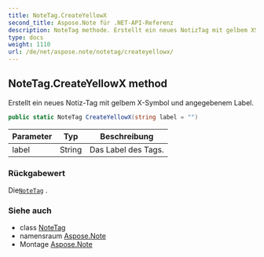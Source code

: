 ```yaml
---
title: NoteTag.CreateYellowX
second_title: Aspose.Note für .NET-API-Referenz
description: NoteTag methode. Erstellt ein neues NotizTag mit gelbem XSymbol und angegebenem Label.
type: docs
weight: 1110
url: /de/net/aspose.note/notetag/createyellowx/
---
```

## NoteTag.CreateYellowX method

Erstellt ein neues Notiz-Tag mit gelbem X-Symbol und angegebenem Label.

```csharp
public static NoteTag CreateYellowX(string label = "")
```

| Parameter | Typ | Beschreibung |
| --- | --- | --- |
| label | String | Das Label des Tags. |

### Rückgabewert

Die[`NoteTag`](../) .

### Siehe auch

* class [NoteTag](../)
* namensraum [Aspose.Note](../../notetag/)
* Montage [Aspose.Note](../../../)


